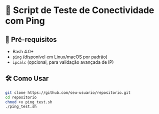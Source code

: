 # 🐧 Script de Teste de Conectividade com Ping

## 📌 Pré-requisitos
- Bash 4.0+
- `ping` (disponível em Linux/macOS por padrão)
- `ipcalc` (opcional, para validação avançada de IP)

## 🛠️ Como Usar
```bash
git clone https://github.com/seu-usuario/repositorio.git
cd repositorio
chmod +x ping_test.sh
./ping_test.sh
